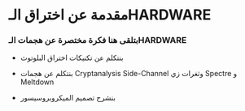 # مقدمة عن اختراق الـHARDWARE

### بتلقى هنا فكرة مختصرة عن هجمات الـHARDWARE
 
-  بنتكلم عن تكنيكات اختراق البلوتوث 
 
 - بنتكلم عن هجمات Cryptanalysis Side-Channel وثغرات زي Spectre و Meltdown
 
 -  بنشرح تصميم الميكروبروسيسور 

